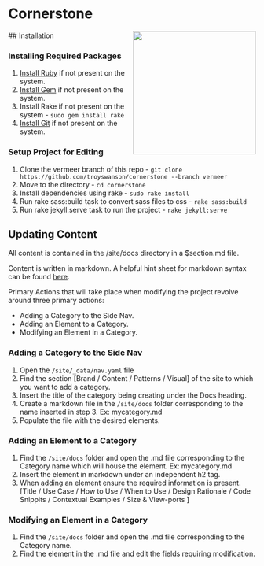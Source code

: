 # Cornerstone

<img align="right" width="250" src="http://632963c32a968e946ade-6a1f0be81bdf28a63f5fcf21842b6ecd.r29.cf1.rackcdn.com/cornerstone-logo.png">
## Installation

### Installing Required Packages

1. [Install Ruby](https://www.ruby-lang.org/en/installation/) if not present on the system.
2. [Install Gem](http://rubygems.org/pages/download) if not present on the system.
3. Install Rake if not present on the system - `sudo gem install rake`
4. [Install Git](http://git-scm.com/downloads) if not present on the system.

### Setup Project for Editing

1. Clone the vermeer branch of this repo - `git clone https://github.com/troyswanson/cornerstone --branch vermeer`
2. Move to the directory - `cd cornerstone`
3. Install dependencies using rake - `sudo rake install`
4. Run rake sass:build task to convert sass files to css - `rake sass:build`
5. Run rake jekyll:serve task to run the project - `rake jekyll:serve`

## Updating Content

All content is contained in the /site/docs directory in a $section.md file. 

Content is written in markdown. A helpful hint sheet for markdown syntax can be found [here](http://daringfireball.net/projects/markdown/syntax).

Primary Actions that will take place when modifying the project revolve around three primary actions: 

+ Adding a Category to the Side Nav.
+ Adding an Element to a Category.
+ Modifying an Element in a Category.

### Adding a Category to the Side Nav

1. Open the `/site/_data/nav.yaml` file
2. Find the section [Brand / Content / Patterns / Visual] of the site to which you want to add a category.
3. Insert the title of the category being creating under the Docs heading.
4. Create a markdown file in the `/site/docs` folder corresponding to the name inserted in step 3. Ex: mycategory.md
5. Populate the file with the desired elements.

### Adding an Element to a Category

1. Find the `/site/docs` folder and open the .md file corresponding to the Category name which will house the element. Ex: mycategory.md
2. Insert the element in markdown under an independent h2 tag. 
3. When adding an element ensure the required information is present. [Title / Use Case / How to Use / When to Use / Design Rationale / Code Snippits / Contextual Examples / Size & View-ports ]

### Modifying an Element in a Category

1. Find the `/site/docs` folder and open the .md file corresponding to the Category name.
2. Find the element in the .md file and edit the fields requiring modification.

